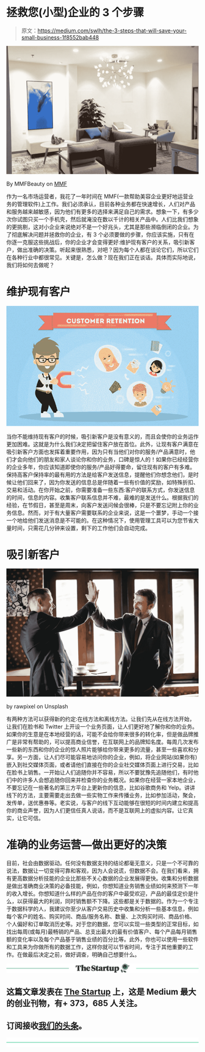 # 拯救您(小型)企业的 3 个步骤

> 原文：<https://medium.com/swlh/the-3-steps-that-will-save-your-small-business-1f8552bab448>

![](img/75440a6d106b869ac92bbf9d6e8f8305.png)

By MMFBeauty on [MMF](https://mmfbeauty.com/#/)

作为一名市场运营者，我花了一年时间在 MMF(一款帮助美容企业更好地运营业务的管理软件)上工作。我们必须承认，目前各种业务都在快速增长，人们对产品和服务越来越敏感，因为他们有更多的选择来满足自己的需求。想象一下，有多少次你试图只买一个手机壳，然后就淹没在数以千计的相关产品中。人们比我们想象的更挑剔，这对小企业来说绝对不是一个好兆头，尤其是那些濒临倒闭的企业。为了彻底解决问题并拯救你的企业，有 3 个必须要做的步骤，你应该实施，只有在你逐一克服这些挑战后，你的企业才会变得更好:维护现有客户的关系，吸引新客户，做出准确的决策。听起来很熟悉，对吧？因为每个人都在谈论它们，所以它们在各种行业中都很常见。关键是，怎么做？现在我们正在谈话。具体而实际地说，我们将如何去做呢？

# **维护现有客户**

![](img/b10301230cd9028d469625a96cfbdfb2.png)

当你不能维持现有客户的时候，吸引新客户是没有意义的，而且会使你的业务运作更加困难。这就是为什么我们决定把留住客户放在首位。此外，让现有客户满意在吸引新客户方面也发挥着重要作用，因为只有当他们对你的服务/产品满意时，他们才会向他们的朋友和家人谈论你和你的业务，口碑是惊人的！如果你已经经营你的企业多年，你应该知道即使你的服务/产品好得要命，留住现有的客户有多难。保持高客户保持率的最有用的方法是给客户发送信息，提醒他们你想念他们，是时候让他们回来了，因为你发送的信息总是伴随着一些有价值的奖励，如特殊折扣、交易和活动。在你开始之前，你需要准备一些东西:客户的联系方式，你发送信息的时间，信息的内容。收集客户联系信息并不难，最难的是发送什么。根据我们的经验，在节假日，甚至是周末，向客户发送问候会很棒，只是不要忘记附上你的业务信息。然而，对于有大量客户需要联系的企业来说，这是一个噩梦，手动一个接一个地给他们发送消息是不可能的。在这种情况下，使用管理工具可以为您节省大量时间，只需花几分钟来设置，剩下的工作他们会自动完成。

# **吸引新客户**

![](img/0bc41f41f9ce73a17466ef282212c15c.png)

by rawpixel on Unsplash

有两种方法可以获得新的约定:在线方法和离线方法。让我们先从在线方法开始，让我们在脸书和 Twitter 上开设一个业务页面，让人们更好地了解你和你的业务。如果你的生意是在本地经营的话，可能不会给你带来很多的转化率，但是做品牌推广是非常有帮助的，可以提高商业信誉，在互联网上的品牌知名度。每周几次发布一些新的东西和你的企业的惊人照片能够给你带来更多的流量，甚至一些喜欢和分享。另一方面，让人们尽可能容易地访问你的企业，例如，将企业网站(如果你有)嵌入到社交媒体页面，或者请他们直接在你的企业社交媒体页面上进行交易，比如在脸书上销售。一开始让人们追随你并不容易，所以不要犹豫先追随他们，有时他们中的许多人会想追随你回来并检查你的业务概况。如果你在经营一家本地企业，不要忘记在一些著名的第三方平台上更新你的信息，比如谷歌商务和 Yelp。讲讲线下的方法，主要需要走出去做一些实物工作来传播业务，比如参加活动，聚会，发传单，送优惠券等。老实说，与客户的线下互动能够在很短的时间内建立和提高你的商业声誉，因为人们更信任真人说话，而不是互联网上的虚拟内容。让它真实，让它可信。

# **准确的业务运营—做出更好的决策**

目前，社会由数据驱动。任何没有数据支持的结论都毫无意义，只是一个不可靠的说法，数据让一切变得可靠和客观，因为人会说谎，但数据不会。在我们看来，拥有更高数据分析技能的企业比那些不关心数据的企业发展得更快。收集和分析数据是做出准确商业决策的必备技能，例如，你想知道业务销售业绩如何来预测下一年的收入增长。你想知道什么样的产品在你的客户中最受欢迎，产品的最佳定价是什么，以获得最大的利润，同时销售额不下降。这些都是关于数据的。作为一个专注于数据科学的人，我建议你至少从客户交易历史中收集和分析一些基本信息，例如每个客户的姓名、购买时间、商品/服务名称、数量、上次购买时间、商品价格、个人偏好和订单取消历史等。对于您的数据，您可以实现一些类型的正常目标，如找出每周(或每月)最畅销的产品、总支出最大的最有价值客户、每个产品每月销售额的变化率以及每个产品基于销售业绩的百分比等。此外，你也可以使用一些软件和工具来为你做所有的数据工作，这样你就可以节省时间，专注于其他重要的工作。在做最后决定之前，做好调查，明确自己想要什么。

[![](img/308a8d84fb9b2fab43d66c117fcc4bb4.png)](https://medium.com/swlh)

## 这篇文章发表在 [The Startup](https://medium.com/swlh) 上，这是 Medium 最大的创业刊物，有+ 373，685 人关注。

## 订阅接收[我们的头条](http://growthsupply.com/the-startup-newsletter/)。

[![](img/b0164736ea17a63403e660de5dedf91a.png)](https://medium.com/swlh)